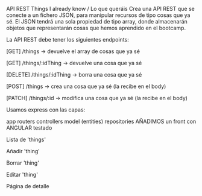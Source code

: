 API REST Things I already know / Lo que queráis
Crea una API REST que se conecte a un fichero JSON, para manipular recursos de tipo cosas que ya sé. El JSON tendrá una sola propiedad de tipo array, donde almacenarán objetos que representarán cosas que hemos aprendido en el bootcamp.

La API REST debe tener los siguientes endpoints:

[GET] /things -> devuelve el array de cosas que ya sé

[GET] /things/:idThing -> devuelve una cosa que ya sé

[DELETE] /things/:idThing -> borra una cosa que ya sé

[POST] /things -> crea una cosa que ya sé (la recibe en el body)

[PATCH] /things/:id -> modifica una cosa que ya sé (la recibe en el body)

Usamos express con las capas:

app routers controllers model (entities) repositories AÑADIMOS un front con ANGULAR testado

Lista de 'things'

Añadir 'thing'

Borrar 'thing'

Editar 'thing'

Página de detalle
